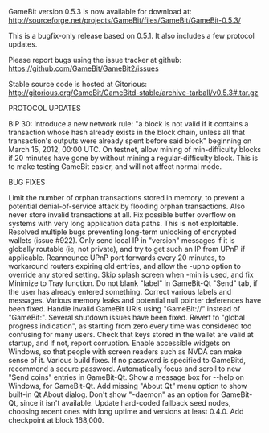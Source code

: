 GameBit version 0.5.3 is now available for download at:
http://sourceforge.net/projects/GameBit/files/GameBit/GameBit-0.5.3/

This is a bugfix-only release based on 0.5.1.
It also includes a few protocol updates.

Please report bugs using the issue tracker at github:
https://github.com/GameBit/GameBit2/issues

Stable source code is hosted at Gitorious:
http://gitorious.org/GameBit/GameBitd-stable/archive-tarball/v0.5.3#.tar.gz

PROTOCOL UPDATES

BIP 30: Introduce a new network rule: "a block is not valid if it contains a transaction whose hash already exists in the block chain, unless all that transaction's outputs were already spent before said block" beginning on March 15, 2012, 00:00 UTC.
On testnet, allow mining of min-difficulty blocks if 20 minutes have gone by without mining a regular-difficulty block. This is to make testing GameBit easier, and will not affect normal mode.

BUG FIXES

Limit the number of orphan transactions stored in memory, to prevent a potential denial-of-service attack by flooding orphan transactions. Also never store invalid transactions at all.
Fix possible buffer overflow on systems with very long application data paths. This is not exploitable.
Resolved multiple bugs preventing long-term unlocking of encrypted wallets
(issue #922).
Only send local IP in "version" messages if it is globally routable (ie, not private), and try to get such an IP from UPnP if applicable.
Reannounce UPnP port forwards every 20 minutes, to workaround routers expiring old entries, and allow the -upnp option to override any stored setting.
Skip splash screen when -min is used, and fix Minimize to Tray function.
Do not blank "label" in GameBit-Qt "Send" tab, if the user has already entered something.
Correct various labels and messages.
Various memory leaks and potential null pointer deferences have been fixed.
Handle invalid GameBit URIs using "GameBit://" instead of "GameBit:".
Several shutdown issues have been fixed.
Revert to "global progress indication", as starting from zero every time was considered too confusing for many users.
Check that keys stored in the wallet are valid at startup, and if not, report corruption.
Enable accessible widgets on Windows, so that people with screen readers such as NVDA can make sense of it.
Various build fixes.
If no password is specified to GameBitd, recommend a secure password.
Automatically focus and scroll to new "Send coins" entries in GameBit-Qt.
Show a message box for --help on Windows, for GameBit-Qt.
Add missing "About Qt" menu option to show built-in Qt About dialog.
Don't show "-daemon" as an option for GameBit-Qt, since it isn't available.
Update hard-coded fallback seed nodes, choosing recent ones with long uptime and versions at least 0.4.0.
Add checkpoint at block 168,000.
